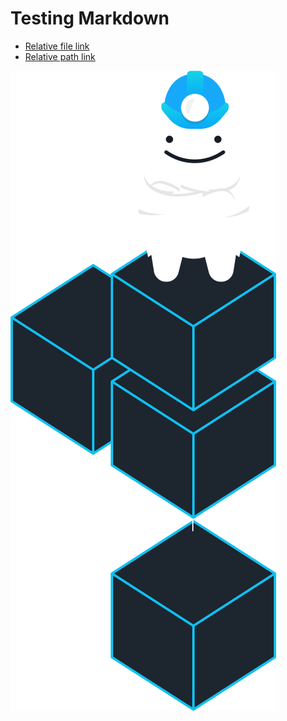 # Testing Markdown

* [Relative file link](link/second.md)
* [Relative path link](link/)

![](images/grunty.png)
